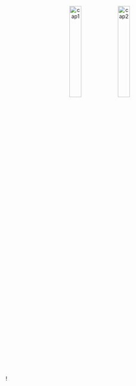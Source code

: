 <p align="center">
    <!-- Primera imagen al 50% -->
    <img src="https://github.com/user-attachments/assets/8fd5518a-3701-4d49-b5b6-52255d773fe0" alt="cap1" width="25%">
    <img src="https://github.com/user-attachments/assets/7acf4cee-c3df-4973-8c48-3a4a6184cbf8" alt="cap2" width="25%">
    
</p>!
